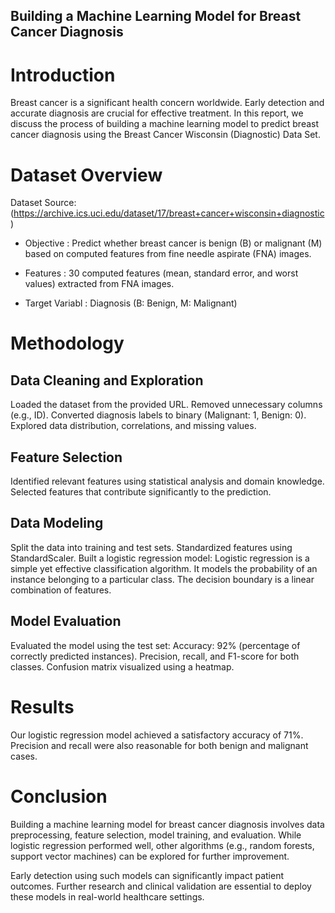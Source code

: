 ## Building a Machine Learning Model for Breast Cancer Diagnosis

# Introduction
Breast cancer is a significant health concern worldwide. Early detection and accurate diagnosis are crucial for effective treatment. In this report, we discuss the process of building a machine learning model to predict breast cancer diagnosis using the Breast Cancer Wisconsin (Diagnostic) Data Set.

# Dataset Overview

Dataset Source: (https://archive.ics.uci.edu/dataset/17/breast+cancer+wisconsin+diagnostic)

- Objective : Predict whether breast cancer is benign (B) or malignant (M) based on computed features from fine needle aspirate (FNA) images.
  
- Features : 30 computed features (mean, standard error, and worst values) extracted from FNA images.

- Target Variabl : Diagnosis (B: Benign, M: Malignant)
  
# Methodology

 ## Data Cleaning and Exploration
Loaded the dataset from the provided URL.
Removed unnecessary columns (e.g., ID).
Converted diagnosis labels to binary (Malignant: 1, Benign: 0).
Explored data distribution, correlations, and missing values.

## Feature Selection
Identified relevant features using statistical analysis and domain knowledge.
Selected features that contribute significantly to the prediction.

## Data Modeling
Split the data into training and test sets.
Standardized features using StandardScaler.
Built a logistic regression model:
Logistic regression is a simple yet effective classification algorithm.
It models the probability of an instance belonging to a particular class.
The decision boundary is a linear combination of features.

## Model Evaluation
Evaluated the model using the test set:
Accuracy: 92% (percentage of correctly predicted instances).
Precision, recall, and F1-score for both classes.
Confusion matrix visualized using a heatmap.

# Results
Our logistic regression model achieved a satisfactory accuracy of 71%.
Precision and recall were also reasonable for both benign and malignant cases.

# Conclusion
Building a machine learning model for breast cancer diagnosis involves data preprocessing, feature selection, model training, and evaluation. While logistic regression performed well, other algorithms (e.g., random forests, support vector machines) can be explored for further improvement.

Early detection using such models can significantly impact patient outcomes. Further research and clinical validation are essential to deploy these models in real-world healthcare settings.
